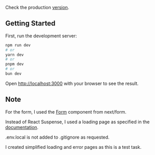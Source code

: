Check the production [version](https://recipe-finder-zeta-six.vercel.app).

## Getting Started

First, run the development server:

```bash
npm run dev
# or
yarn dev
# or
pnpm dev
# or
bun dev
```

Open [http://localhost:3000](http://localhost:3000) with your browser to see the result.

## Note

For the form, I used the [Form](https://nextjs.org/docs/app/api-reference/components/form) component from next/form.

Instead of React Suspense, I used a loading page as specified in the [documentation](https://nextjs.org/docs/app/building-your-application/routing/loading-ui-and-streaming).

.env.local is not added to .gitignore as requested.

I created simplified loading and error pages as this is a test task.
